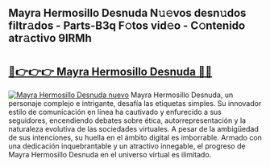 ## Mayra Hermosillo Desnuda N𝚞𝚎vos desn𝚞dos filtr𝚊dos - Parts-B3q F𝚘tos vid𝚎o - C𝚘ntenido atr𝚊ctivo 9IRMh

# <h2><a href="http://mbdmt2k.tromn.icu/?c=Mayra+Hermosillo+Desnuda">🔗👉👉👉 Mayra Hermosillo Desnuda 🔗🔗</a></h2>

[![Mayra Hermosillo Desnuda nuevo](https://i.imgur.com/pEAQMta.gif)](http://mbdmt2k.tromn.icu/?c=Mayra+Hermosillo+Desnuda)
Mayra Hermosillo Desnuda, un personaje complejo e intrigante, desafía las etiquetas simples. Su innovador estilo de comunicación en línea ha cautivado y enfurecido a sus seguidores, encendiendo debates sobre ética, autorrepresentación y la naturaleza evolutiva de las sociedades virtuales. A pesar de la ambigüedad de sus intenciones, su huella en el ámbito digital es imborrable. Armado con una dedicación inquebrantable y un atractivo innegable, el progreso de Mayra Hermosillo Desnuda en el universo virtual es ilimitado.
